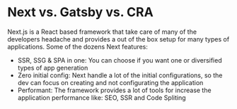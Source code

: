 # Next vs. Gatsby vs. CRA

Next.js is a React based framework that take care of many of the developers headache and provides a out of the box setup for many types of applications. Some of the dozens Next features:

- SSR, SSG & SPA in one: You can choose if you want one or diversified types of app generation
- Zero initial config: Next handle a lot of the initial configurations, so the dev can focus on creating and not configurating the application
- Performant: The framework provides a lot of tools for increase the application performance like: SEO, SSR and Code Spliting
